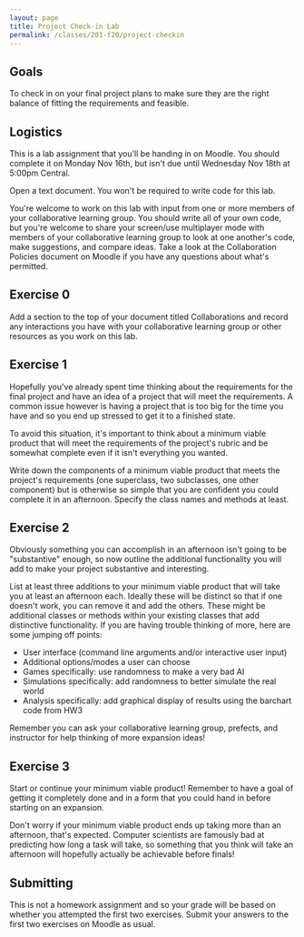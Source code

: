 ```yaml
---
layout: page
title: Project Check-in Lab
permalink: /classes/201-f20/project-checkin
---
```


## Goals
To check in on your final project plans to make sure they are the right balance of fitting the requirements and feasible.

## Logistics
This is a lab assignment that you'll be handing in on Moodle. You should complete it on Monday Nov 16th, but isn't due until Wednesday Nov 18th at 5:00pm Central.

Open a text document. You won't be required to write code for this lab.

You're welcome to work on this lab with input from one or more members of your collaborative learning group. You should write all of your own code, but you're welcome to share your screen/use multiplayer mode with members of your collaborative learning group to look at one another's code, make suggestions, and compare ideas. Take a look at the Collaboration Policies document on Moodle if you have any questions about what's permitted.

## Exercise 0
Add a section to the top of your document titled Collaborations and record any interactions you have with your collaborative learning group or other resources as you work on this lab.

## Exercise 1
Hopefully you've already spent time thinking about the requirements for the final project and have an idea of a project that will meet the requirements. A common issue however is having a project that is too big for the time you have and so you end up stressed to get it to a finished state.

To avoid this situation, it's important to think about a minimum viable product that will meet the requirements of the project's rubric and be somewhat complete even if it isn't everything you wanted.

Write down the components of a minimum viable product that meets the project's requirements (one superclass, two subclasses, one other component) but is otherwise so simple that you are confident you could complete it in an afternoon. Specify the class names and methods at least.

## Exercise 2
Obviously something you can accomplish in an afternoon isn't going to be "substantive" enough, so now outline the additional functionality you will add to make your project substantive and interesting. 

List at least three additions to your minimum viable product that will take you at least an afternoon each. Ideally these will be distinct so that if one doesn't work, you can remove it and add the others. These might be additional classes or methods within your existing classes that add distinctive functionality. If you are having trouble thinking of more, here are some jumping off points:

* User interface (command line arguments and/or interactive user input)
* Additional options/modes a user can choose
* Games specifically: use randomness to make a very bad AI
* Simulations specifically: add randomness to better simulate the real world
* Analysis specifically: add graphical display of results using the barchart code from HW3

Remember you can ask your collaborative learning group, prefects, and instructor for help thinking of more expansion ideas!

## Exercise 3
Start or continue your minimum viable product! Remember to have a goal of getting it completely done and in a form that you could hand in before starting on an expansion.

Don't worry if your minimum viable product ends up taking more than an afternoon, that's expected. Computer scientists are famously bad at predicting how long a task will take, so something that you think will take an afternoon will hopefully actually be achievable before finals!

## Submitting
This is not a homework assignment and so your grade will be based on whether you attempted the first two exercises. Submit your answers to the first two exercises on Moodle as usual.
